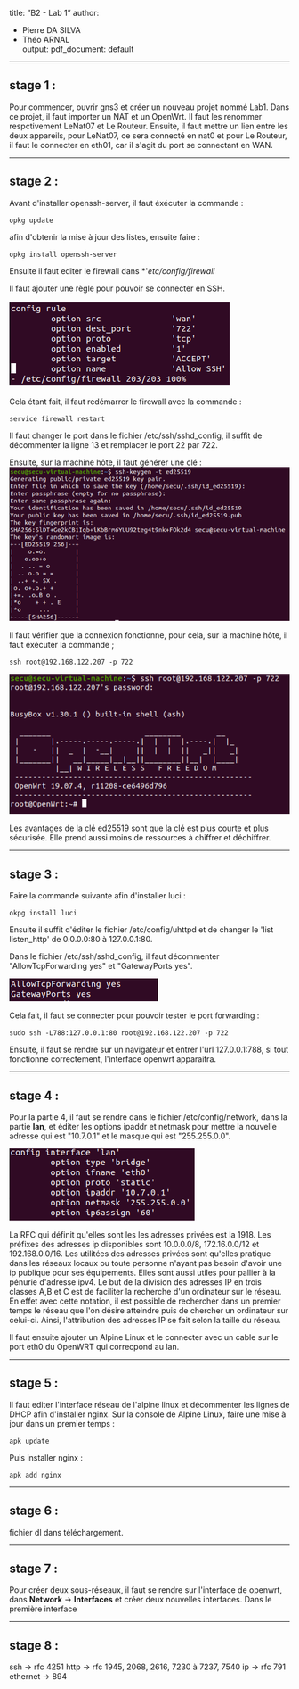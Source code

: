 title: ”B2 - Lab 1”
author:
- Pierre DA SILVA
- Théo ARNAL<br>
output:
pdf_document: default

___
## stage 1 :

Pour commencer, ouvrir gns3 et créer un nouveau projet nommé Lab1. Dans ce projet, il faut importer un NAT et un OpenWrt. Il faut les renommer respctivement LeNat07 et Le Routeur.
Ensuite, il faut mettre un lien entre les deux appareils, pour LeNat07, ce sera connecté en nat0 et pour Le Routeur, il faut le connecter en eth01, car il s'agit du port se connectant en WAN.

___
## stage 2 :

Avant d'installer openssh-server, il faut éxécuter la commande : 
```
opkg update
```
afin d'obtenir la mise à jour des listes, ensuite faire :
```
opkg install openssh-server
```
Ensuite il faut editer le firewall dans *'*etc/config/firewall*

Il faut ajouter une règle pour pouvoir se connecter en SSH.<br><br>
![Firewall](images/firewall.png)<br><br>
Cela étant fait, il faut redémarrer le firewall avec la commande :
```
service firewall restart
```

Il faut changer le port dans le fichier /etc/ssh/sshd_config, il suffit de décommenter la ligne 13 et remplacer le port 22 par 722.

Ensuite, sur la machine hôte, il faut générer une clé :<br>
![Clé](images/keygen.png)

Il faut vérifier que la connexion fonctionne, pour cela, sur la machine hôte, il faut éxécuter la commande ;
```
ssh root@192.168.122.207 -p 722
```
![SSH](images/ssh.png)


Les avantages de la clé ed25519 sont que la clé est plus courte et plus sécurisée. Elle prend aussi moins de ressources à chiffrer et déchiffrer.

___
## stage 3 :

Faire la commande suivante afin d'installer luci :
```
okpg install luci
```

Ensuite il suffit d'éditer le fichier /etc/config/uhttpd et de changer le 'list listen_http' de 0.0.0.0:80 à 127.0.0.1:80.

Dans le fichier /etc/ssh/sshd_config, il faut décommenter "AllowTcpForwarding yes" et "GatewayPorts yes".

![FORWARD](images/forward.png)

Cela fait, il faut se connecter pour pouvoir tester le port forwarding :
```
sudo ssh -L788:127.0.0.1:80 root@192.168.122.207 -p 722
```

Ensuite, il faut se rendre sur un navigateur et entrer l'url 127.0.0.1:788, si tout fonctionne correctement, l'interface openwrt apparaitra.

___
## stage 4 :

Pour la partie 4, il faut se rendre dans le fichier /etc/config/network, dans la partie **lan**, et éditer les options ipaddr et netmask pour mettre la nouvelle adresse qui est "10.7.0.1" et le masque qui est "255.255.0.0".

![LAN](images/lan.png)

La RFC qui définit qu'elles sont les les adresses privées est la 1918.
Les préfixes des adresses ip disponibles sont 10.0.0.0/8, 172.16.0.0/12 et 192.168.0.0/16.
Les utilitées des adresses privées sont qu'elles pratique dans les réseaux locaux ou toute personne n'ayant pas besoin d'avoir une ip publique pour ses équipements. Elles sont aussi utiles pour pallier à la pénurie d'adresse ipv4. Le but de la division des adresses IP en trois classes A,B et C est de faciliter la recherche d'un ordinateur sur le réseau. En effet avec cette notation, il est possible de rechercher dans un premier temps le réseau que l'on désire atteindre puis de chercher un ordinateur sur celui-ci. Ainsi, l'attribution des adresses IP se fait selon la taille du réseau.

Il faut ensuite ajouter un Alpine Linux et le connecter avec un cable sur le port eth0 du OpenWRT qui correcpond au lan.

___
## stage 5 :

Il faut editer l'interface réseau de l'alpine linux et décommenter les lignes de DHCP afin d'installer nginx.
Sur la console de Alpine Linux, faire une mise à jour dans un premier temps :
```
apk update
```
Puis installer nginx :
```
apk add nginx
```

___
## stage 6 :

fichier dl dans téléchargement.

___
## stage 7 :

Pour créer deux sous-réseaux, il faut se rendre sur l'interface de openwrt, dans **Network** -> **Interfaces** et créer deux nouvelles interfaces. Dans le première interface



___
## stage 8 :

ssh -> rfc 4251
http -> rfc 1945, 2068, 2616, 7230 à 7237, 7540
ip -> rfc 791
ethernet -> 894
